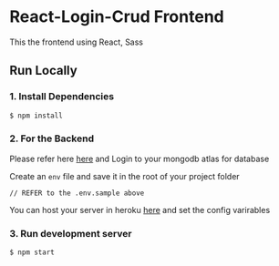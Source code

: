 # React-Login-Crud Frontend
This the frontend using React, Sass
## Run Locally
### 1. Install Dependencies
```sh
$ npm install
```

### 2. For the Backend
Please refer here [here](https://github.com/zuzimajo1/react-login-crud-backend#readme) and Login to your mongodb atlas for database 

Create an `env` file and save it in the root of your project folder
```
// REFER to the .env.sample above

```
You can host your server in heroku [here](https://dashboard.heroku.com/) and set the config varirables


### 3. Run development server
```sh 
$ npm start 
```